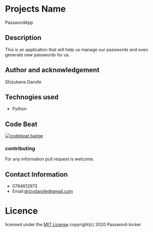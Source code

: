 # Projects  Name
 PasswordApp
## Description
   This is an application that will help us manage our passwords and even generate new passwords for us.
## Author and acknowledgement
 Shizukane Darolle
## Technogies used
 * Python
## Code Beat
[![codebeat badge](https://codebeat.co/badges/1272bd64-9ab6-48ce-9315-ab41a51a92bc)](https://codebeat.co/projects/github-com-habibahassan-password-locker-master)
### contributing
 For any information pull request is welcome.
## Contact Information
  * 0794812973
  *  Email:drizydarolle@gmail.com
#  Licence
 licensed under the [MIT License](license)
 copyright(c) 2020 Password-locker
